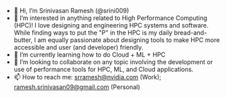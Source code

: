 - 👋 Hi, I’m Srinivasan Ramesh (@srini009)
- 👀 I’m interested in anything related to High Performance Computing (HPC)! I love designing and engineering HPC systems and software. While finding ways to put the "P" in the HPC is my daily bread-and-butter, I am equally passionate about designing tools to make HPC more accessible and user (and developer) friendly.
- 🌱 I’m currently learning how to do Cloud + ML + HPC
- 💞️ I’m looking to collaborate on any topic involving the development or use of performance tools for HPC, ML, and Cloud applications.
- 📫 How to reach me: srramesh@nvidia.com (Work); ramesh.srinivasan09@gmail.com (Personal)

<!---
srini009/srini009 is a ✨ special ✨ repository because its `README.md` (this file) appears on your GitHub profile.
You can click the Preview link to take a look at your changes.
--->
